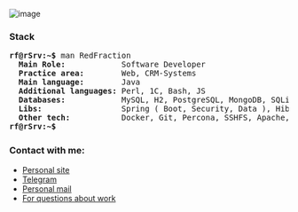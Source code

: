 ![image](https://user-images.githubusercontent.com/9009868/114011194-a14d7f80-986d-11eb-9d0e-d51c1977bf9b.png)


### Stack
<pre>
<b>rf@rSrv:~$</b> man RedFraction
  <b>Main Role:           </b> Software Developer
  <b>Practice area:       </b> Web, CRM-Systems
  <b>Main language:       </b> Java
  <b>Additional languages:</b> Perl, 1C, Bash, JS
  <b>Databases:           </b> MySQL, H2, PostgreSQL, MongoDB, SQLite
  <b>Libs:                </b> Spring ( Boot, Security, Data ), Hibernate, JavaFX, Lombok, jSSC
  <b>Other tech:          </b> Docker, Git, Percona, SSHFS, Apache, NGINX, Tomcat
<b>rf@rSrv:~$ <img align="top" src="https://user-images.githubusercontent.com/2514771/93036534-5fbd6480-f5fd-11ea-8a13-58ef04796c17.gif" alt="cursor" width="1" height="18" /></b>
</pre>

### Contact with me:
- [Personal site](https://x-red.dev)
- [Telegram](https://t.me/RedFraction)
- [Personal mail](mailto:red.fraction.1998@gmail.com)
- [For questions about work](mailto:work@x-red.dev)
